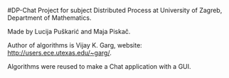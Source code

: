 #DP-Chat
Project for subject Distributed Process at University of Zagreb, Department of Mathematics.

Made by Lucija Puškarić and Maja Piskač.

Author of algorithms is Vijay K. Garg, website: http://users.ece.utexas.edu/~garg/.

Algorithms were reused to make a Chat application with a GUI.
